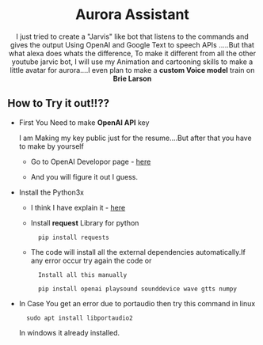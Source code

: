 <h1 align="center">Aurora Assistant</h1>

<p align="center">I just tried to create a "Jarvis" like bot that listens to the commands and gives the output Using OpenAI and Google Text to speech APIs .....But that what alexa does whats the difference, To make it different from all the other youtube jarvic bot, I will use my Animation and cartooning skills to make a little avatar for aurora....I even plan to make a <strong>custom Voice model</strong> train on <strong>Brie Larson</strong></p>

## How to Try it out!!??


- First You Need to make **OpenAI API** key

    I am Making my key public just for the resume....But after that you have to make by yourself

    - Go to OpenAI Developor page - [here](https://openai.com/product)

    - And you will figure it out I guess. 


- Install the Python3x 
    
    - I think I have explain it -  [here](https://github.com/Vanshanium/Automate)
    - Install **request** Library for python 

            pip install requests 

    - The code will install all the external dependencies automatically.If any error occur try again the code or 

            Install all this manually
            
            pip install openai playsound sounddevice wave gtts numpy 


- In Case You get an error due to portaudio then try this command in linux 

        sudo apt install libportaudio2

    In windows it already installed.
